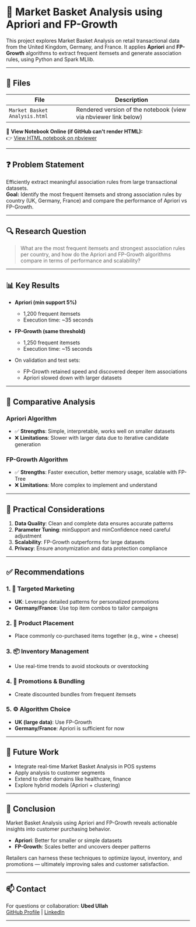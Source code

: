 # 🛒 Market Basket Analysis using Apriori and FP-Growth

This project explores Market Basket Analysis on retail transactional data from the United Kingdom, Germany, and France. It applies **Apriori** and **FP-Growth** algorithms to extract frequent itemsets and generate association rules, using Python and Spark MLlib.

---

## 📂 Files

| File | Description |
|------|-------------|
| `Market Basket Analysis.html` | Rendered version of the notebook (view via nbviewer link below) |

🔗 **View Notebook Online (if GitHub can't render HTML):**  
👉 [View HTML notebook on nbviewer](https://nbviewer.org/github/Ubed-982/Market-Basket-Analysis/blob/main/Market%20Basket%20Analysis.html)

---

## ❓ Problem Statement

Efficiently extract meaningful association rules from large transactional datasets.  
**Goal:** Identify the most frequent itemsets and strong association rules by country (UK, Germany, France) and compare the performance of Apriori vs FP-Growth.

---

## 🔍 Research Question

> What are the most frequent itemsets and strongest association rules per country, and how do the Apriori and FP-Growth algorithms compare in terms of performance and scalability?

---

## 📊 Key Results

- **Apriori (min support 5%)**
  - 1,200 frequent itemsets
  - Execution time: ~35 seconds

- **FP-Growth (same threshold)**
  - 1,250 frequent itemsets
  - Execution time: ~15 seconds

- On validation and test sets:
  - FP-Growth retained speed and discovered deeper item associations
  - Apriori slowed down with larger datasets

---

## 🔄 Comparative Analysis

### Apriori Algorithm

- ✅ **Strengths**: Simple, interpretable, works well on smaller datasets  
- ❌ **Limitations**: Slower with larger data due to iterative candidate generation

### FP-Growth Algorithm

- ✅ **Strengths**: Faster execution, better memory usage, scalable with FP-Tree  
- ❌ **Limitations**: More complex to implement and understand

---

## 🧠 Practical Considerations

1. **Data Quality**: Clean and complete data ensures accurate patterns  
2. **Parameter Tuning**: minSupport and minConfidence need careful adjustment  
3. **Scalability**: FP-Growth outperforms for large datasets  
4. **Privacy**: Ensure anonymization and data protection compliance  

---

## ✅ Recommendations

### 1. 🎯 Targeted Marketing
- **UK**: Leverage detailed patterns for personalized promotions
- **Germany/France**: Use top item combos to tailor campaigns

### 2. 🛒 Product Placement
- Place commonly co-purchased items together (e.g., wine + cheese)

### 3. 📦 Inventory Management
- Use real-time trends to avoid stockouts or overstocking

### 4. 💼 Promotions & Bundling
- Create discounted bundles from frequent itemsets

### 5. ⚙️ Algorithm Choice
- **UK (large data)**: Use FP-Growth  
- **Germany/France**: Apriori is sufficient for now

---

## 🔮 Future Work

- Integrate real-time Market Basket Analysis in POS systems  
- Apply analysis to customer segments  
- Extend to other domains like healthcare, finance  
- Explore hybrid models (Apriori + clustering)

---

## 🧾 Conclusion

Market Basket Analysis using Apriori and FP-Growth reveals actionable insights into customer purchasing behavior.  
- **Apriori**: Better for smaller or simple datasets  
- **FP-Growth**: Scales better and uncovers deeper patterns

Retailers can harness these techniques to optimize layout, inventory, and promotions — ultimately improving sales and customer satisfaction.

---

## 📫 Contact

For questions or collaboration:
**Ubed Ullah**   
[GitHub Profile](https://github.com/Ubed-982) | [LinkedIn](https://www.linkedin.com/in/ubedullah)

---

